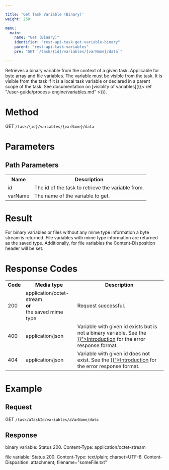 ```yaml
---

title: 'Get Task Variable (Binary)'
weight: 250

menu:
  main:
    name: "Get (Binary)"
    identifier: "rest-api-task-get-variable-binary"
    parent: "rest-api-task-variables"
    pre: "GET `/task/{id}/variables/{varName}/data`"

---
```



Retrieves a binary variable from the context of a given task. Applicable for byte array and file variables.
The variable must be visible from the task. It is visible from the task if it is a local task variable or declared in a parent scope of the task. See documentation on [visiblity of variables]({{< ref "/user-guide/process-engine/variables.md" >}}).

# Method

GET `/task/{id}/variables/{varName}/data`


# Parameters

## Path Parameters

<table class="table table-striped">
  <tr>
    <th>Name</th>
    <th>Description</th>
  </tr>
  <tr>
    <td>id</td>
    <td>The id of the task to retrieve the variable from.</td>
  </tr>
  <tr>
    <td>varName</td>
    <td>The name of the variable to get.</td>
  </tr>
</table>

# Result

For binary variables or files without any mime type information a byte stream is returned. File variables with mime type information are returned as the saved type.
Additionally, for file variables the Content-Disposition header will be set.

# Response Codes

<table class="table table-striped">
  <tr>
    <th>Code</th>
    <th>Media type</th>
    <th>Description</th>
  </tr>
  <tr>
    <td>200</td>
    <td>application/octet-stream<br/><b>or</b></br>the saved mime type</td>
    <td>Request successful.</td>
  </tr>
  <tr>
    <td>400</td>
    <td>application/json</td>
    <td>Variable with given id exists but is not a binary variable. See the <a href="{{< ref "/reference/rest/overview/_index.md#error-handling" >}}">Introduction</a> for the error response format.</td>
  </tr>
  <tr>
    <td>404</td>
    <td>application/json</td>
    <td>Variable with given id does not exist. See the <a href="{{< ref "/reference/rest/overview/_index.md#error-handling" >}}">Introduction</a> for the error response format.</td>
  </tr>
</table>


# Example

## Request

GET `/task/aTaskId/variables/aVarName/data`

## Response

binary variable: Status 200. Content-Type: application/octet-stream

file variable: Status 200. Content-Type: text/plain; charset=UTF-8. Content-Disposition: attachment; filename="someFile.txt"
